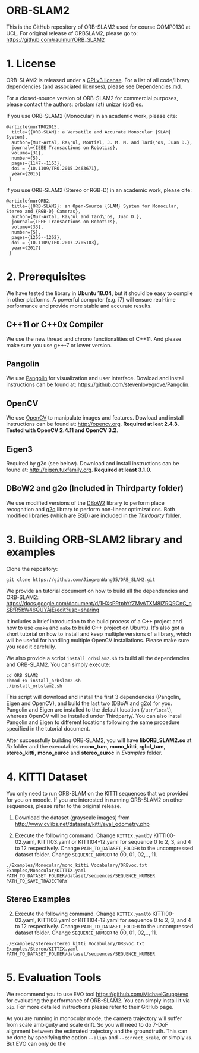 # ORB-SLAM2

This is the GitHub repository of ORB-SLAM2 used for course COMP0130 at UCL. For original release of ORBSLAM2, please go to:
https://github.com/raulmur/ORB_SLAM2
# 1. License

ORB-SLAM2 is released under a [GPLv3 license](https://github.com/raulmur/ORB_SLAM2/blob/master/License-gpl.txt). For a list of all code/library dependencies (and associated licenses), please see [Dependencies.md](https://github.com/raulmur/ORB_SLAM2/blob/master/Dependencies.md).

For a closed-source version of ORB-SLAM2 for commercial purposes, please contact the authors: orbslam (at) unizar (dot) es.

If you use ORB-SLAM2 (Monocular) in an academic work, please cite:

    @article{murTRO2015,
      title={{ORB-SLAM}: a Versatile and Accurate Monocular {SLAM} System},
      author={Mur-Artal, Ra\'ul, Montiel, J. M. M. and Tard\'os, Juan D.},
      journal={IEEE Transactions on Robotics},
      volume={31},
      number={5},
      pages={1147--1163},
      doi = {10.1109/TRO.2015.2463671},
      year={2015}
     }

if you use ORB-SLAM2 (Stereo or RGB-D) in an academic work, please cite:

    @article{murORB2,
      title={{ORB-SLAM2}: an Open-Source {SLAM} System for Monocular, Stereo and {RGB-D} Cameras},
      author={Mur-Artal, Ra\'ul and Tard\'os, Juan D.},
      journal={IEEE Transactions on Robotics},
      volume={33},
      number={5},
      pages={1255--1262},
      doi = {10.1109/TRO.2017.2705103},
      year={2017}
     }

# 2. Prerequisites
We have tested the library in **Ubuntu 18.04**, but it should be easy to compile in other platforms. A powerful computer (e.g. i7) will ensure real-time performance and provide more stable and accurate results.

## C++11 or C++0x Compiler
We use the new thread and chrono functionalities of C++11. And please make sure you use g++-7 or lower version.

## Pangolin
We use [Pangolin](https://github.com/stevenlovegrove/Pangolin) for visualization and user interface. Dowload and install instructions can be found at: https://github.com/stevenlovegrove/Pangolin.

## OpenCV
We use [OpenCV](http://opencv.org) to manipulate images and features. Dowload and install instructions can be found at: http://opencv.org. **Required at leat 2.4.3. Tested with OpenCV 2.4.11 and OpenCV 3.2**.

## Eigen3
Required by g2o (see below). Download and install instructions can be found at: http://eigen.tuxfamily.org. **Required at least 3.1.0**.

## DBoW2 and g2o (Included in Thirdparty folder)
We use modified versions of the [DBoW2](https://github.com/dorian3d/DBoW2) library to perform place recognition and [g2o](https://github.com/RainerKuemmerle/g2o) library to perform non-linear optimizations. Both modified libraries (which are BSD) are included in the *Thirdparty* folder.

# 3. Building ORB-SLAM2 library and examples

Clone the repository:
```
git clone https://github.com/JingwenWang95/ORB_SLAM2.git
```

We provide an tutorial document on how to build all the dependencies and ORB-SLAM2: https://docs.google.com/document/d/1HXsPRtphYfZMvATXM8IZRQ9CnC_nSBfR5bW46QUYAjE/edit?usp=sharing 

It includes a brief introduction to the build process of a C++ project and how to use `cmake` and `make` to build C++ project on Ubuntu.
It's also got a short tutorial on how to install and keep multiple versions of a library, which will be useful for handling multiple OpenCV installations. Please make sure you read it carefully.

We also provide a script `install_orbslam2.sh` to build all the dependencies and ORB-SLAM2. You can simply execute:
```
cd ORB_SLAM2
chmod +x install_orbslam2.sh 
./install_orbslam2.sh
```
This script will download and install the first 3 dependencies (Pangolin, Eigen and OpenCV), and build the last two (DBoW and g2o) for you. Pangolin and Eigen are installed to the default location (`/usr/local`), whereas OpenCV will be installed under Thirdparty/. You can also install Pangolin and Eigen to different locations following the same procedure specified in the tutorial document. 

After successfully building ORB-SLAM2, you will have **libORB_SLAM2.so**  at *lib* folder and the executables **mono_tum**, **mono_kitti**, **rgbd_tum**, **stereo_kitti**, **mono_euroc** and **stereo_euroc** in *Examples* folder.

# 4. KITTI Dataset  
You only need to run ORB-SLAM on the KITTI sequences that we provided for you on moodle. If you are interested in running ORB-SLAM2 on other sequences, please refer to the original release.

1. Download the dataset (grayscale images) from http://www.cvlibs.net/datasets/kitti/eval_odometry.php 

2. Execute the following command. Change `KITTIX.yaml`by KITTI00-02.yaml, KITTI03.yaml or KITTI04-12.yaml for sequence 0 to 2, 3, and 4 to 12 respectively. Change `PATH_TO_DATASET_FOLDER` to the uncompressed dataset folder. Change `SEQUENCE_NUMBER` to 00, 01, 02,.., 11. 
```
./Examples/Monocular/mono_kitti Vocabulary/ORBvoc.txt Examples/Monocular/KITTIX.yaml PATH_TO_DATASET_FOLDER/dataset/sequences/SEQUENCE_NUMBER PATH_TO_SAVE_TRAJECTORY
```

## Stereo Examples

2. Execute the following command. Change `KITTIX.yaml`to KITTI00-02.yaml, KITTI03.yaml or KITTI04-12.yaml for sequence 0 to 2, 3, and 4 to 12 respectively. Change `PATH_TO_DATASET_FOLDER` to the uncompressed dataset folder. Change `SEQUENCE_NUMBER` to 00, 01, 02,.., 11. 
```
./Examples/Stereo/stereo_kitti Vocabulary/ORBvoc.txt Examples/Stereo/KITTIX.yaml PATH_TO_DATASET_FOLDER/dataset/sequences/SEQUENCE_NUMBER
```

# 5. Evaluation Tools
We recommend you to use EVO tool https://github.com/MichaelGrupp/evo for evaluating the performance of ORB-SLAM2. You can simply install it via `pip`. For more detailed instructions please refer to their GitHub page.

As you are running in monocular mode, the camera trajectory will suffer from scale ambiguity and scale drift. So you will need to do 7-DoF alignment between the estimated trajectory and the groundtruth. This can be done by specifying the option `--align` and `--correct_scale`, or simply `as`. But EVO can only do the 